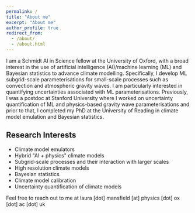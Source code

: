 ```yaml
---
permalink: /
title: "About me"
excerpt: "About me"
author_profile: true
redirect_from: 
  - /about/
  - /about.html
---
```


I am a Schmidt AI in Science fellow at the University of Oxford, with a broad interest in the use of artificial intelligence (AI)/machine learning (ML) and Bayesian statistics to advance climate modelling. Specifically, I develop ML subgrid-scale parameterisations for small-scale processes such as convection and atmospheric gravity waves. I am particularly interested in quantifying uncertainties associated with ML parameterisations. Previously, I was a postdoc at Stanford University where I worked on uncertainty quantification of ML and physics-based gravity wave parameterisations and prior to that, I completed my PhD at the University of Reading in climate model emulation and Bayesian statistics.


Research Interests
-----------------
* Climate model emulators
* Hybrid "AI + physics" climate models
* Subgrid-scale processes and their interaction with larger scales
* High resolution climate models
* Bayesian statistics
* Climate model calibration
* Uncertainty quantification of climate models

Feel free to reach out to me at laura [dot] mansfield [at] physics [dot] ox [dot] ac [dot] uk

